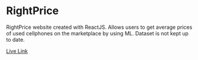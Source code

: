 # RightPrice
RightPrice website created with ReactJS. Allows users to get average prices of used cellphones on the marketplace by using ML.
Dataset is not kept up to date.

[Live Link](https://master.d1br8mbpk9ffvx.amplifyapp.com/)

